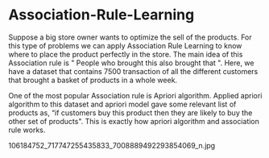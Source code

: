 # Association-Rule-Learning
Suppose a big store owner wants to optimize the sell of the products.
For this type of problems we can apply Association Rule Learning to know where to place the product perfectly in the store.
The main idea of this Association rule is " People who brought this also brought that ".
Here, we have a dataset that contains 7500 transaction of all the different customers that brought a basket of products in a whole week.

One of the most popular Association rule is Apriori algorithm. Applied apriori algorithm to this dataset and apriori model gave some relevant list of products as, “if customers buy this product then they are likely to buy the other set of products".
This is exactly how apriori algorithm and association rule works.
 
106184752_717747255435833_7008889492293854069_n.jpg
